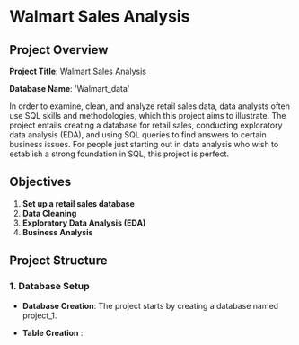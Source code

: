 # Walmart Sales Analysis 

## Project Overview

**Project Title**: Walmart Sales Analysis

**Database Name**: 'Walmart_data'

In order to examine, clean, and analyze retail sales data, data analysts often use SQL skills and methodologies, which this project aims to illustrate.  The project entails creating a database for retail sales, conducting exploratory data analysis (EDA), and using SQL queries to find answers to certain business issues.  For people just starting out in data analysis who wish to establish a strong foundation in SQL, this project is perfect.

## Objectives

 1. **Set up a retail sales database**
 2. **Data Cleaning**
 3. **Exploratory Data Analysis (EDA)**
 4. **Business Analysis**

## Project Structure    

### 1. Database Setup

- **Database Creation**: The project starts by creating a database named project_1.

- **Table Creation** : 

